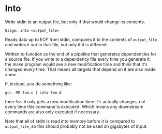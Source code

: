 # Into
Write stdin to an output file, but only if that would change its contents.

    Usage: into <output_file>

Reads data up to EOF from stdin, compares it to the contents of `output_file` and writes it out to that file, but only if it is different.

Written to function as the end of a pipeline that generates dependencies for a source file. If you write to a dependency file every time you generate it, the make program would see a new modification time and think that it's changed every time. That means all targets that depend on it are also made anew.

If, instead, you do something like:

    gcc -MM foo.c | into foo.d

then `foo.d` only gets a new modification time if it actually changes, not every time this command is executed. Which means any downstream commands are also only executed if necessary.

Note that all of stdin is read into memory before it is compared to `output_file`, so this should probably not be used on gigabytes of input. 
